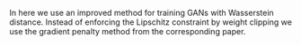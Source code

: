 In here we use an improved method for training GANs with Wasserstein distance. Instead
of enforcing the Lipschitz constraint by weight clipping we use the gradient penalty method
from the corresponding paper.

